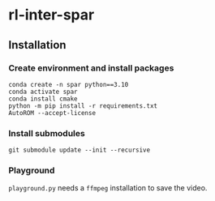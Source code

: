 # rl-inter-spar


## Installation

### Create environment and install packages
```
conda create -n spar python==3.10
conda activate spar
conda install cmake
python -m pip install -r requirements.txt
AutoROM --accept-license
```
### Install submodules
```
git submodule update --init --recursive
```

### Playground
`playground.py` needs a `ffmpeg` installation to save the video.

